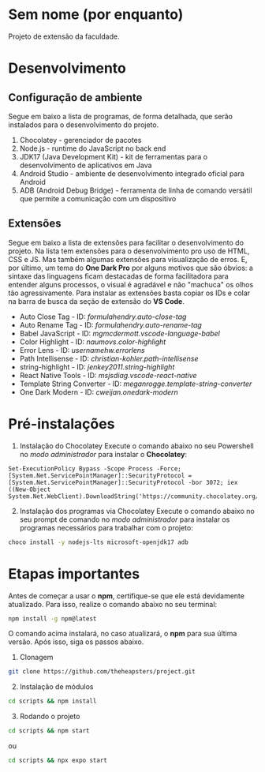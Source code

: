 # Sem nome (por enquanto)

Projeto de extensão da faculdade.

# Desenvolvimento

## Configuração de ambiente

Segue em baixo a lista de programas, de forma detalhada, que serão instalados para o desenvolvimento do projeto.

1. Chocolatey - gerenciador de pacotes
2. Node.js - runtime do JavaScript no back end
3. JDK17 (Java Development Kit) - kit de ferramentas para o desenvolvimento de aplicativos em Java
4. Android Studio - ambiente de desenvolvimento integrado oficial para Android
5. ADB (Android Debug Bridge) - ferramenta de linha de comando versátil que permite a comunicação com um dispositivo

## Extensões

Segue em baixo a lista de extensões para facilitar o desenvolvimento do projeto. Na lista tem extensões para o desenvolvimento pro uso de HTML, CSS e JS. Mas também algumas extensões para visualização de erros. E, por último, um tema do **One Dark Pro** por alguns motivos que são óbvios: a sintaxe das linguagens ficam destacadas de forma facilitadora para entender alguns processos, o visual é agradável e não "machuca" os olhos tão agressivamente.
Para instalar as extensões basta copiar os IDs e colar na barra de busca da seção de extensão do **VS Code**.

- Auto Close Tag - ID: _formulahendry.auto-close-tag_
- Auto Rename Tag - ID: _formulahendry.auto-rename-tag_
- Babel JavaScript - ID: _mgmcdermott.vscode-language-babel_
- Color Highlight - ID: _naumovs.color-highlight_
- Error Lens - ID: _usernamehw.errorlens_
- Path Intellisense - ID: _christian-kohler.path-intellisense_
- string-highlight - ID: _jenkey2011.string-highlight_
- React Native Tools - ID: _msjsdiag.vscode-react-native_
- Template String Converter - ID: _meganrogge.template-string-converter_
- One Dark Modern - ID: _cweijan.onedark-modern_

# Pré-instalações

1. Instalação do Chocolatey
   Execute o comando abaixo no seu Powershell no _modo administrador_ para instalar o **Chocolatey**:

```shell
Set-ExecutionPolicy Bypass -Scope Process -Force; [System.Net.ServicePointManager]::SecurityProtocol = [System.Net.ServicePointManager]::SecurityProtocol -bor 3072; iex ((New-Object System.Net.WebClient).DownloadString('https://community.chocolatey.org/install.ps1'))
```

2. Instalação dos programas via Chocolatey
   Execute o comando abaixo no seu prompt de comando no _modo administrador_ para instalar os programas necessários para trabalhar com o projeto:

```bash
choco install -y nodejs-lts microsoft-openjdk17 adb
```

# Etapas importantes

Antes de começar a usar o **npm**, certifique-se que ele está devidamente atualizado. Para isso, realize o comando abaixo no seu terminal:

```bash
npm install -g npm@latest
```

O comando acima instalará, no caso atualizará, o **npm** para sua última versão. Após isso, siga os passos abaixo.

1. Clonagem

```bash
git clone https://github.com/theheapsters/project.git
```

2. Instalação de módulos

```bash
cd scripts && npm install
```

3. Rodando o projeto

```bash
cd scripts && npm start
```

ou

```bash
cd scripts && npx expo start
```